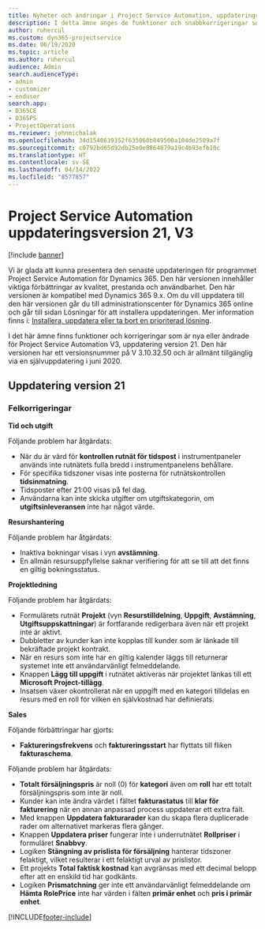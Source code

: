 ```yaml
---
title: Nyheter och ändringar i Project Service Automation, uppdateringsversion 21, version 3
description: I detta ämne anges de funktioner och snabbkorrigeringar som finns tillgängliga i Project Service Automation, uppdateringsversion 21, V3.
author: ruhercul
ms.custom: dyn365-projectservice
ms.date: 06/19/2020
ms.topic: article
ms.author: ruhercul
audience: Admin
search.audienceType:
- admin
- customizer
- enduser
search.app:
- D365CE
- D365PS
- ProjectOperations
ms.reviewer: johnmichalak
ms.openlocfilehash: 34d1540639352f635068b849500a104de2509a7f
ms.sourcegitcommit: c0792bd65d92db25e0e8864879a19c4b93efb10c
ms.translationtype: HT
ms.contentlocale: sv-SE
ms.lasthandoff: 04/14/2022
ms.locfileid: "8577857"
---
```

# <a name="project-service-automation-update-release-21-v3"></a>Project Service Automation uppdateringsversion 21, V3

[!include [banner](../includes/psa-now-project-operations.md)]

Vi är glada att kunna presentera den senaste uppdateringen för programmet Project Service Automation för Dynamics 365. Den här versionen innehåller viktiga förbättringar av kvalitet, prestanda och användbarhet. Den här versionen är kompatibel med Dynamics 365 9.x. Om du vill uppdatera till den här versionen går du till administrationscenter för Dynamics 365 online och går till sidan Lösningar för att installera uppdateringen. Mer information finns i: [Installera, uppdatera eller ta bort en prioriterad lösning](/power-platform/admin/install-remove-preferred-solution).

I det här ämne finns funktioner och korrigeringar som är nya eller ändrade för Project Service Automation V3, uppdatering version 21. Den här versionen har ett versionsnummer på V 3.10.32.50 och är allmänt tillgänglig via en självuppdatering i juni 2020.

## <a name="update-release-21"></a>Uppdatering version 21

### <a name="bug-fixes"></a>Felkorrigeringar

**Tid och utgift**

Följande problem har åtgärdats:

- När du är värd för **kontrollen rutnät för tidspost** i instrumentpaneler används inte rutnätets fulla bredd i instrumentpanelens behållare.
- För specifika tidszoner visas inte posterna för rutnätskontrollen **tidsinmatning**.
- Tidsposter efter 21:00 visas på fel dag.
- Användarna kan inte skicka utgifter om utgiftskategorin, om **utgiftsinleveransen** inte har något värde.

**Resurshantering**

Följande problem har åtgärdats:

- Inaktiva bokningar visas i vyn **avstämning**.
- En allmän resursuppfyllelse saknar verifiering för att se till att det finns en giltig bokningsstatus.

**Projektledning**

Följande problem har åtgärdats:

- Formulärets rutnät **Projekt** (vyn **Resurstilldelning**, **Uppgift**, **Avstämning**, **Utgiftsuppskattningar**) är fortfarande redigerbara även när ett projekt inte är aktivt.
- Dubbletter av kunder kan inte kopplas till kunder som är länkade till bekräftade projekt kontrakt.
- När en resurs som inte har en giltig kalender läggs till returnerar systemet inte ett användarvänligt felmeddelande.
- Knappen **Lägg till uppgift** i rutnätet aktiveras när projektet länkas till ett **Microsoft Project-tillägg**.
- Insatsen växer okontrollerat när en uppgift med en kategori tilldelas en resurs med en roll för vilken en självkostnad har definierats.

**Sales**

Följande förbättringar har gjorts:

- **Faktureringsfrekvens** och **faktureringsstart** har flyttats till fliken **fakturaschema**.

Följande problem har åtgärdats:

- **Totalt försäljningspris** är noll (0) för **kategori** även om **roll** har ett totalt försäljningspris som inte är noll.
- Kunder kan inte ändra värdet i fältet **fakturastatus** till **klar för fakturering** när en annan anpassad process uppdaterar ett extra fält.
- Med knappen **Uppdatera fakturarader** kan du skapa flera duplicerade rader om alternativet markeras flera gånger.
- Knappen **Uppdatera priser** fungerar inte i underrutnätet **Rollpriser** i formuläret **Snabbvy**.
- Logiken **Stängning av prislista för försäljning** hanterar tidszoner felaktigt, vilket resulterar i ett felaktigt urval av prislistor.
- Ett projekts **Total faktisk kostnad** kan avgränsas med ett decimal belopp efter att en enskild tid har godkänts.
- Logiken **Prismatchning** ger inte ett användarvänligt felmeddelande om **Hämta RolePrice** inte har värden i fälten **primär enhet** och **pris i primär enhet**.


[!INCLUDE[footer-include](../includes/footer-banner.md)]

